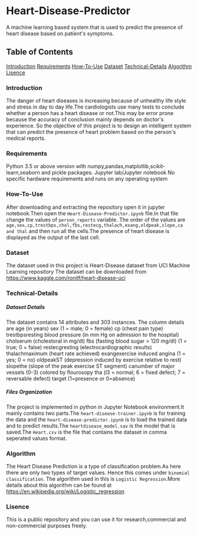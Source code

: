 # Heart-Disease-Predictor
A machine learning based system that is used to predict the presence of heart disease based on patient's symptoms.
## Table of Contents
[Introduction](#Introduction)
[Requirements](#Requirements)
[How-To-Use](#How-To-Use)
[Dataset](#Dataset)
[Technical-Details](#Technical-Details)
[Algorithm](#Algorithm)
[Lisence](#Lisence)
### Introduction
The danger of heart diseases is increasing because of unhealthy life style and stress in day to day life.The cardiologists use many tests to conclude whether a person has a heart disease or not.This may be error prone because the accuracy of conclusion mainly depends on doctor's experience. So the objective of this project is to design an intelligent system that can predict the presence of heart problem based on the person's medical reports.
### Requirements
Python 3.5 or above version with numpy,pandas,matplotlib,scikit-learn,seaborn and pickle packages.
Jupyter lab/Jupyter notebook
No specific hardware requirements and runs on any operating system
### How-To-Use
After downloading and extracting the repository open it in jupyter notebook.Then open the `Heart-Disease-Predictor.ipynb` file.In that file change the values of `person_reports` variable.
The order of the values are `age,sex,cp,trestbps,chol,fbs,restecg,thalach,exang,oldpeak,slope,ca and thal` and then run all the cells.The presence of heart disease is displayed as the output of the last cell.

### Dataset
The dataset used in this project is Heart-Disease dataset from UCI Machine Learning repository
The dataset can be downloaded from <https://www.kaggle.com/ronitf/heart-disease-uci>
### Technical-Details
##### Dataset Details
The dataset contains 14 attributes and 303 instances.
The column details are
age (in years)
sex (1 = male; 0 = female)
cp (chest pain type)
trestbpsresting blood pressure (in mm Hg on admission to the hospital)
cholserum (cholestoral in mg/dl)
fbs (fasting blood sugar > 120 mg/dl) (1 = true; 0 = false)
restecgresting (electrocardiographic results)
thalachmaximum (heart rate achieved)
exangexercise induced angina (1 = yes; 0 = no)
oldpeakST (depression induced by exercise relative to rest)
slopethe (slope of the peak exercise ST segment)
canumber of major vessels (0-3) colored by flourosopy
tha (l3 = normal; 6 = fixed defect; 7 = reversable defect)
target (1=presence or 0=absence)
##### Files Organization
The project is implemented in python in Jupyter Notebook environment.It mainly contains two parts.The `heart-disease-trainer.ipynb` is for training the data and the `heart-disease-predictor.ipynb` is to load the trained data and to predict results.The `heartdisease_model.sav` is the model that is saved.The `Heart.csv` is the file that contains the dataset in comma seperated values format.
### Algorithm
The Heart Disease Prediction is a type of classification problem.As here there are only two types of target values. Hence this comes under `binomial classification`.
The algorithm used in this is `Logistic Regression`.More details about this algorithm can be found at <https://en.wikipedia.org/wiki/Logistic_regression>
### Lisence
This is a public repository and you can use it for research,commercial and non-commercial purposes freely.

